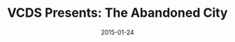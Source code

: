---
layout: post
title:  "VCDS Presents: The Abandoned City"
date:   2015-01-24
start:  "7:00"
end:    "11:00"
categories: events
---